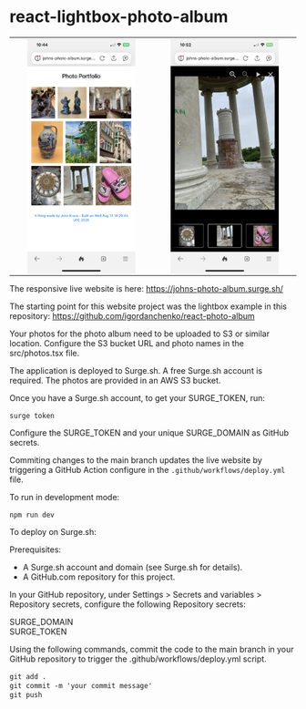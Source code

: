 # react-lightbox-photo-album

<table>
<tr><td>
<img src="images/phone.png" width="80%" alt="Phone image" style="margin: auto; display: block;" />
</td>
<td>
<img src="images/phone2.png" width="80%" alt="Phone image 2" style="margin: auto; display: block;"  />
</td>
</tr>
</table>

The responsive live website is here: https://johns-photo-album.surge.sh/

The starting point for this website project was the lightbox example in this repository: https://github.com/igordanchenko/react-photo-album

Your photos for the photo album need to be uploaded to S3 or similar location.  Configure the S3 bucket URL and photo names in the src/photos.tsx file.

The application is deployed to Surge.sh.  A free Surge.sh account is required.  The photos are provided in an AWS S3 bucket.

Once you have a Surge.sh account, to get your SURGE_TOKEN, run:
```shell
surge token
```

Configure the SURGE_TOKEN and your unique SURGE_DOMAIN as GitHub secrets.

Commiting changes to the main branch updates the live website by triggering a GitHub Action configure in the `.github/workflows/deploy.yml` file.  

To run in development mode:

```shell
npm run dev
```

To deploy on Surge.sh:

Prerequisites:

- A Surge.sh account and domain (see Surge.sh for details).
- A GitHub.com repository for this project.

In your GitHub repository, under Settings > Secrets and variables > Repository secrets, configure the following Repository secrets:

SURGE_DOMAIN <br>
SURGE_TOKEN

Using the following commands, commit the code to the main branch in your GitHub repository to trigger the .github/workflows/deploy.yml script.
```shell
git add .
git commit -m 'your commit message'
git push
```
